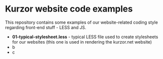 # Kurzor website code examples

This repository contains some examples of our website-related coding style regarding front-end stuff - LESS and JS.

  - **01-typical-stylesheet.less** - typical LESS file used to create stylesheets for our websites (this one is used in rendering the kurzor.net website)
  - b
  - c